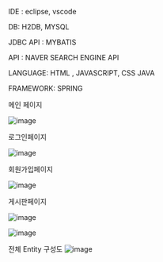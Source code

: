IDE : eclipse, vscode

DB: H2DB, MYSQL

JDBC API : MYBATIS

API : NAVER SEARCH ENGINE API

LANGUAGE: HTML , JAVASCRIPT, CSS JAVA

FRAMEWORK: SPRING 

메인 페이지 

![image](https://user-images.githubusercontent.com/37106871/153354323-77daa158-e3f2-4f67-8798-bc0fc9c95765.png)

로그인페이지

![image](https://user-images.githubusercontent.com/37106871/153354402-48896783-ab0b-4da1-868d-18c59cc0bc0c.png)


회원가입페이지

![image](https://user-images.githubusercontent.com/37106871/153354492-8ad4788d-ea73-4e0d-8fab-fff4a30e7577.png)


게시판페이지

![image](https://user-images.githubusercontent.com/37106871/153693116-d7cbaa0d-58c1-4d88-8eac-73c05610da26.png)


![image](https://user-images.githubusercontent.com/37106871/153693130-79eecc60-b80e-4c08-b94a-644a5874da6d.png)



전체 Entity 구성도 
![image](https://user-images.githubusercontent.com/37106871/153355654-0492a512-2576-46c7-8a8a-f26bf4c1a132.png)


